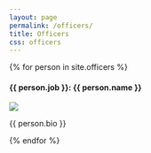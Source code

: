 ```yaml
---
layout: page
permalink: /officers/
title: Officers
css: officers
---
```


<!-- Use _config.yml to change this page -->
{% for person in site.officers %}
<div class="officer">
	<h4>{{ person.job }}: {{ person.name }}</h4>
	<img src="/images/officers/{{ person.pic }}" />
	<p>{{ person.bio }}</p>
	<div></div>
</div>
{% endfor %}
